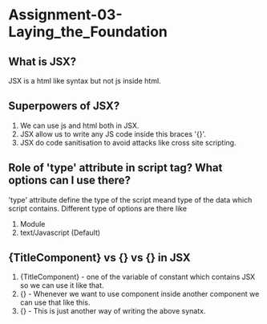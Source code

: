 
# Assignment-03-Laying_the_Foundation

## What is JSX?

JSX is a html like syntax but not js inside html.

## Superpowers of JSX?

1. We can use js and html both in JSX.
2. JSX allow us to write any JS code inside this braces '{}'.
3. JSX do code sanitisation to avoid attacks like cross site scripting.

## Role of 'type' attribute in script tag? What options can I use there?

'type' attribute define the type of the script meand type of the data which script contains.
Different type of options are there like 
1. Module
2. text/Javascript (Default)

## {TitleComponent} vs {<TitleComponent/>} vs {<TitleComponent></TitleComponent>} in JSX

1. {TitleComponent} - one of the variable of constant which contains JSX so we can use it like that.
2. {<TitleComponent/>} - Whenever we want to use component inside another component we can use that like this.
3. {<TitleComponent></TitleComponent>} - This is just another way of writing the above synatx.



